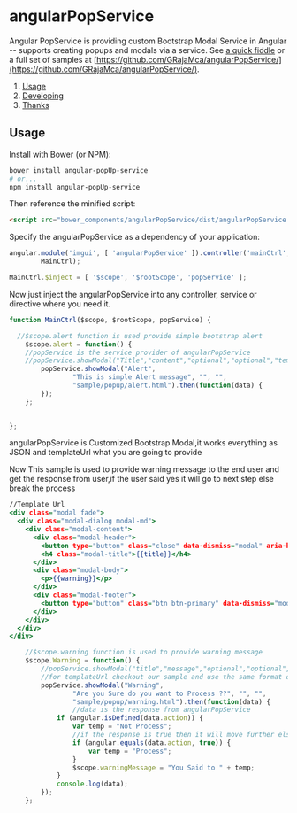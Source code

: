 # angularPopService
Angular PopService is providing custom Bootstrap Modal Service in Angular -- supports creating popups and modals via a service. See [a quick fiddle](http://jsfiddle.net/dwmkerr/8MVLJ/) or a full set of samples at [https://github.com/GRajaMca/angularPopService/](https://github.com/GRajaMca/angularPopService/).

1. [Usage](#usage)
2. [Developing](#developing)
3. [Thanks](#thanks)

## Usage

Install with Bower (or NPM):

```bash
bower install angular-popUp-service
# or...
npm install angular-popUp-service
```

Then reference the minified script:

```html
<script src="bower_components/angularPopService/dist/angularPopService.min.js"></script>
```

Specify the angularPopService as a dependency of your application:

```js
angular.module('imgui', [ 'angularPopService' ]).controller('mainCtrl',
		MainCtrl);

MainCtrl.$inject = [ '$scope', '$rootScope', 'popService' ];
```

Now just inject the angularPopService into any controller, service or directive where you need it.

```js
function MainCtrl($scope, $rootScope, popService) {

  //$scope.alert function is used provide simple bootstrap alert
 	$scope.alert = function() {
    //popService is the service provider of angularPopService
    //popService.showModal("Title","content","optional","optional","templateUrl")
		popService.showModal("Alert",
				"This is simple Alert message", "", "",
				"sample/popup/alert.html").then(function(data) {
		});
	};
  

};
```

angularPopService is Customized Bootstrap Modal,it works everything as JSON and templateUrl what you are going to provide

Now This sample is used to provide warning message to the end user and get the response from user,if the user said yes it will go to next step else break the process

```htm
//Template Url
<div class="modal fade">
  <div class="modal-dialog modal-md">
    <div class="modal-content">
      <div class="modal-header">
        <button type="button" class="close" data-dismiss="modal" aria-hidden="true">&times;</button>
        <h4 class="modal-title">{{title}}</h4>
      </div>
      <div class="modal-body">
        <p>{{warning}}</p>
      </div>
      <div class="modal-footer">
        <button type="button" class="btn btn-primary" data-dismiss="modal" ng-click="close()">OK</button>
      </div>
    </div>
  </div>
</div>

```

```js
	//$scope.warning function is used to provide warning message
	$scope.Warning = function() {
		//popService.showModal("title","message","optional","optional","templateUrl");
		//for templateUrl checkout our sample and use the same format of close the window and buttons
		popService.showModal("Warning",
				"Are you Sure do you want to Process ??", "", "",
				"sample/popup/warning.html").then(function(data) {
				//data is the response from angularPopService
			if (angular.isDefined(data.action)) {
				var temp = "Not Process";
				//if the response is true then it will move further else break
				if (angular.equals(data.action, true)) {
					var temp = "Process";
				}
				$scope.warningMessage = "You Said to " + temp;
			}
			console.log(data);
		});
	};
	
```




